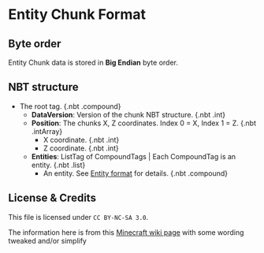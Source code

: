 # Entity Chunk Format

## Byte order

Entity Chunk data is stored in **Big Endian** byte order.

## NBT structure

<div id="treeview">

* The root tag. {.nbt .compound}
    * **DataVersion**: Version of the chunk NBT structure. {.nbt .int}
    * **Position**: The chunks X, Z coordinates. Index 0 = X, Index 1 = Z. {.nbt .intArray}
        * X coordinate. {.nbt .int}
        * Z coordinate. {.nbt .int}
    * **Entities**: ListTag of CompoundTags | Each CompoundTag is an entity. {.nbt .list}
        * An entity. See [Entity format](https://minecraft.wiki/w/Entity_format#Entity_format) for details. {.nbt .compound}

</div>

## License & Credits

This file is licensed under `CC BY-NC-SA 3.0`.

The information here is from this [Minecraft wiki page](https://minecraft.wiki/w/Entity_format#NBT_structure) with some wording tweaked and/or simplify
